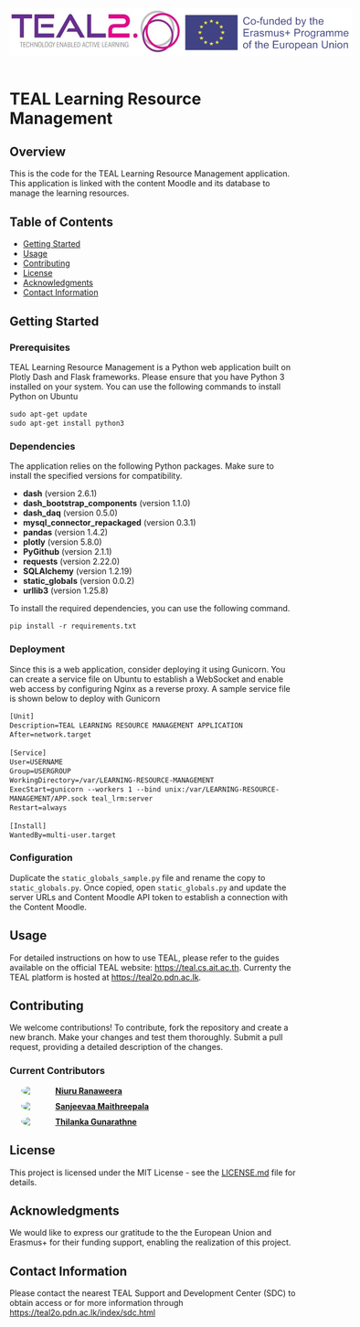 <div style="display: flex; justify-content: space-between;">
  <img src="assets/teal_logo.jpeg" width="300" />
  <img src="assets/erasmus_logoW.png" width="300" /> 
</div>

<br>

# TEAL Learning Resource Management

## Overview

This is the code for the TEAL Learning Resource Management application. This application is linked with the content Moodle and its database to manage the learning resources.


## Table of Contents

- [Getting Started](#getting-started)
- [Usage](#usage)
- [Contributing](#contributing)
- [License](#license)
- [Acknowledgments](#acknowledgments)
- [Contact Information](#contact-information)

## Getting Started

### Prerequisites

TEAL Learning Resource Management is a Python web application built on Plotly Dash and Flask frameworks. Please ensure that you have Python 3 installed on your system. You can use the following commands to install Python on Ubuntu

```
sudo apt-get update
sudo apt-get install python3
```


### Dependencies

The application relies on the following Python packages. Make sure to install the specified versions for compatibility.

- **dash** (version 2.6.1)
- **dash_bootstrap_components** (version 1.1.0)
- **dash_daq** (version 0.5.0)
- **mysql_connector_repackaged** (version 0.3.1)
- **pandas** (version 1.4.2)
- **plotly** (version 5.8.0)
- **PyGithub** (version 2.1.1)
- **requests** (version 2.22.0)
- **SQLAlchemy** (version 1.2.19)
- **static_globals** (version 0.0.2)
- **urllib3** (version 1.25.8)

To install the required dependencies, you can use the following command.

```
pip install -r requirements.txt
```

### Deployment

Since this is a web application, consider deploying it using Gunicorn. You can create a service file on Ubuntu to establish a WebSocket and enable web access by configuring Nginx as a reverse proxy. A sample service file is shown below to deploy with Gunicorn

```
[Unit]
Description=TEAL LEARNING RESOURCE MANAGEMENT APPLICATION
After=network.target

[Service]
User=USERNAME
Group=USERGROUP
WorkingDirectory=/var/LEARNING-RESOURCE-MANAGEMENT
ExecStart=gunicorn --workers 1 --bind unix:/var/LEARNING-RESOURCE-MANAGEMENT/APP.sock teal_lrm:server
Restart=always

[Install]
WantedBy=multi-user.target
```

### Configuration
Duplicate the `static_globals_sample.py` file and rename the copy to `static_globals.py`. Once copied, open `static_globals.py` and update the server URLs and Content Moodle API token to establish a connection with the Content Moodle. 

## Usage
For detailed instructions on how to use TEAL, please refer to the guides available on the official TEAL website: https://teal.cs.ait.ac.th.
 Currenty the TEAL platform is hosted at https://teal2o.pdn.ac.lk.





## Contributing

We welcome contributions! To contribute, fork the repository and create a new branch.
Make your changes and test them thoroughly.
Submit a pull request, providing a detailed description of the changes.


### Current Contributors

<div style="display: flex; align-items: center; margin-bottom: 10px;margin-left: 20px;">
  <img src="https://github.com/nrnw.png" width="50" style="border-radius: 50%; margin-right: 10px;">
  <span><strong><a href="https://github.com/nrnw">Niuru Ranaweera</a></strong></span>
</div>

<div style="display: flex; align-items: center; margin-bottom: 10px;margin-left: 20px;">
  <img src="https://github.com/mugalan.png" width="50" style="border-radius: 50%; margin-right: 10px;">
  <span><strong><a href="https://github.com/mugalan">Sanjeevaa Maithreepala</a></strong></span>
</div>

<div style="display: flex; align-items: center; margin-bottom: 10px;margin-left: 20px;">
  <img src="https://github.com/thilankarx.png" width="50" style="border-radius: 50%; margin-right: 10px;">
  <span><strong><a href="https://github.com/thilankarx">Thilanka Gunarathne</a></strong></span>
</div>

## License
This project is licensed under the MIT License - see the [LICENSE.md](LICENSE.md) file for details.


## Acknowledgments
We would like to express our gratitude to the the European Union and Erasmus+ for their funding support, enabling the realization of this project.


## Contact Information
Please contact the nearest TEAL Support and Development Center (SDC) to obtain access or for more information through https://teal2o.pdn.ac.lk/index/sdc.html
